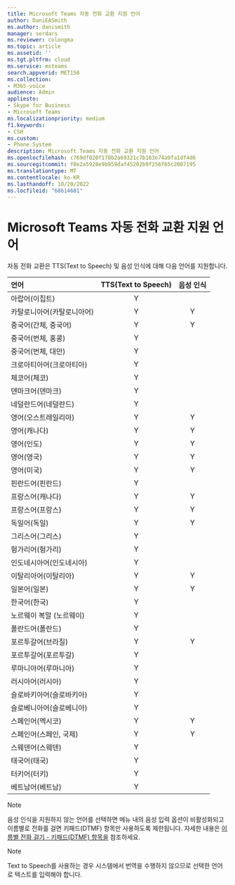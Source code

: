 ```yaml
---
title: Microsoft Teams 자동 전화 교환 지원 언어
author: DaniEASmith
ms.author: danismith
manager: serdars
ms.reviewer: colongma
ms.topic: article
ms.assetid: ''
ms.tgt.pltfrm: cloud
ms.service: msteams
search.appverid: MET150
ms.collection:
- M365-voice
audience: Admin
appliesto:
- Skype for Business
- Microsoft Teams
ms.localizationpriority: medium
f1.keywords:
- CSH
ms.custom:
- Phone System
description: Microsoft Teams 자동 전화 교환 지원 언어
ms.openlocfilehash: c769df020f178b2a69321c7b163e74a9fa1df4d6
ms.sourcegitcommit: f0e2a5928e9b959daf45202b9f256f65c2087195
ms.translationtype: MT
ms.contentlocale: ko-KR
ms.lasthandoff: 10/20/2022
ms.locfileid: "68614601"
---
```

# <a name="microsoft-teams-auto-attendant-supported-languages"></a>Microsoft Teams 자동 전화 교환 지원 언어

자동 전화 교환은 TTS(Text to Speech) 및 음성 인식에 대해 다음 언어를 지원합니다.

|언어                                |TTS(Text to Speech)     |음성 인식                     |
|:---------------------------------------|:-----------------------:|:-------------------------------------:|
|아랍어(이집트)                          |Y                        |                                       |
|카탈로니아어(카탈로니아어)                       |Y                        |Y                                      |
|중국어(간체, 중국어)               |Y                        |Y                                      |
|중국어(번체, 홍콩)        |Y                        |                                       |
|중국어(번체, 대만)           |Y                        |                                       |
|크로아티아어(크로아티아)                      |Y                        |                                       |
|체코어(체코)                  |Y                        |                                       |
|덴마크어(덴마크)                        |Y                        |                                       |
|네덜란드어(네덜란드)                     |Y                        |                                       |
|영어(오스트레일리아)                     |Y                        |Y                                      |
|영어(캐나다)                        |Y                        |Y                                      |
|영어(인도)                         |Y                        |Y                                      |
|영어(영국)                |Y                        |Y                                      |
|영어(미국)                 |Y                        |Y                                      |
|핀란드어(핀란드)                       |Y                        |                                       |
|프랑스어(캐나다)                         |Y                        |Y                                      |
|프랑스어(프랑스)                         |Y                        |Y                                      |
|독일어(독일)                        |Y                        |Y                                      |
|그리스어(그리스)                          |Y                        |                                       |
|헝가리어(헝가리)                     |Y                        |                                       |
|인도네시아어(인도네시아)                  |Y                        |                                       |
|이탈리아어(이탈리아)                         |Y                        |Y                                      |
|일본어(일본)                        |Y                        |Y                                      |
|한국어(한국)                          |Y                        |                                       |
|노르웨이 복말 (노르웨이)               |Y                        |                                       |
|폴란드어(폴란드)                         |Y                        |                                       |
|포르투갈어(브라질)                     |Y                        |Y                                      |
|포르투갈어(포르투갈)                   |Y                        |                                       |
|루마니아어(루마니아)                      |Y                        |                                       |
|러시아어(러시아)                        |Y                        |                                       |
|슬로바키아어(슬로바키아)                       |Y                        |                                       |
|슬로베니아어(슬로베니아)                    |Y                        |                                       |
|스페인어(멕시코)                        |Y                        |Y                                      |
|스페인어(스페인, 국제)          |Y                        |Y                                      |
|스웨덴어(스웨덴)                        |Y                        |                                       |
|태국어(태국)                         |Y                        |                                       |
|터키어(터키)                        |Y                        |                                       |
|베트남어(베트남)                    |Y                        |                                       |

> [!NOTE]
> 음성 인식을 지원하지 않는 언어를 선택하면 메뉴 내의 음성 입력 옵션이 비활성화되고 이름별로 전화를 걸면 키패드(DTMF) 항목만 사용하도록 제한됩니다. 자세한 내용은 [이름별 전화 걸기 - 키패드(DTMF) 항목을](dial-voice-reference.md#dial-by-name---keypad-dtmf-entry) 참조하세요.

> [!NOTE]
> Text to Speech를 사용하는 경우 시스템에서 번역을 수행하지 않으므로 선택한 언어로 텍스트를 입력해야 합니다.

